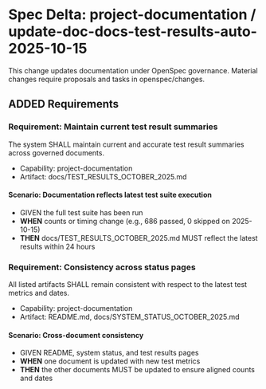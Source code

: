 # Spec Delta: project-documentation / update-doc-docs-test-results-auto-2025-10-15

This change updates documentation under OpenSpec governance. Material changes require proposals and tasks in openspec/changes.

## ADDED Requirements

### Requirement: Maintain current test result summaries

The system SHALL maintain current and accurate test result summaries across governed documents.

- Capability: project-documentation
- Artifact: docs/TEST_RESULTS_OCTOBER_2025.md

#### Scenario: Documentation reflects latest test suite execution

- GIVEN the full test suite has been run
- **WHEN** counts or timing change (e.g., 686 passed, 0 skipped on 2025-10-15)
- **THEN** docs/TEST_RESULTS_OCTOBER_2025.md MUST reflect the latest results within 24 hours

### Requirement: Consistency across status pages

All listed artifacts SHALL remain consistent with respect to the latest test metrics and dates.

- Capability: project-documentation
- Artifact: README.md, docs/SYSTEM_STATUS_OCTOBER_2025.md

#### Scenario: Cross-document consistency

- GIVEN README, system status, and test results pages
- **WHEN** one document is updated with new test metrics
- **THEN** the other documents MUST be updated to ensure aligned counts and dates